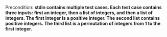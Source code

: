 Precondition: **stdin contains multiple test cases. Each test case contains three inputs: first an integer, then a list of integers, and then a list of integers. The first integer is a positive integer. The second list contains positive integers. The third list is a permutation of integers from 1 to the first integer.**